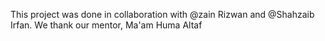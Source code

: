 This project was done in collaboration with @zain Rizwan and @Shahzaib Irfan. We thank our mentor, Ma'am Huma Altaf
